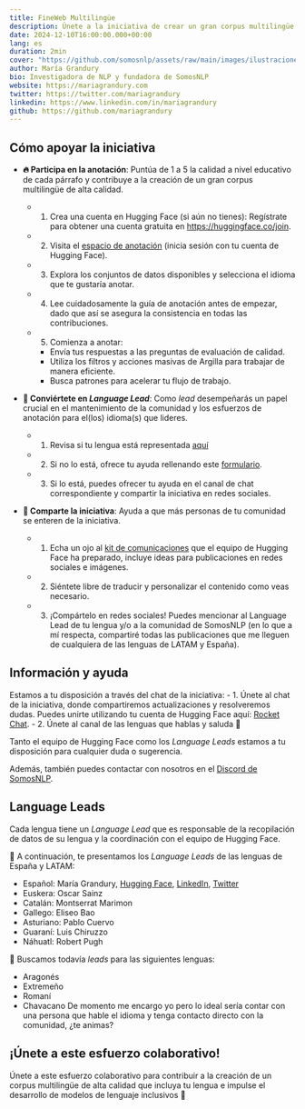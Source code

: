 ```yaml
---
title: FineWeb Multilingüe
description: Únete a la iniciativa de crear un gran corpus multilingüe de alta calidad
date: 2024-12-10T16:00:00.000+00:00
lang: es
duration: 2min
cover: "https://github.com/somosnlp/assets/raw/main/images/ilustraciones/undraw_gifts_re_97j6.svg"
author: María Grandury
bio: Investigadora de NLP y fundadora de SomosNLP
website: https://mariagrandury.com
twitter: https://twitter.com/mariagrandury
linkedin: https://www.linkedin.com/in/mariagrandury
github: https://github.com/mariagrandury
---
```


## Cómo apoyar la iniciativa

- **🔥 Participa en la anotación**: Puntúa de 1 a 5 la calidad a nivel educativo de cada párrafo y contribuye a la creación de un gran corpus multilingüe de alta calidad.
    - 1. Crea una cuenta en Hugging Face (si aún no tienes): Regístrate para obtener una cuenta gratuita en https://huggingface.co/join.
    - 2. Visita el [espacio de anotación](https://data-is-better-together-fineweb-c.hf.space/) (inicia sesión con tu cuenta de Hugging Face).
    - 3. Explora los conjuntos de datos disponibles y selecciona el idioma que te gustaría anotar.
    - 4. Lee cuidadosamente la guía de anotación antes de empezar, dado que así se asegura la consistencia en todas las contribuciones.
    - 5. Comienza a anotar:
        - Envía tus respuestas a las preguntas de evaluación de calidad.
        - Utiliza los filtros y acciones masivas de Argilla para trabajar de manera eficiente.
        - Busca patrones para acelerar tu flujo de trabajo.

- **🚀 Conviértete en *Language Lead***: Como *lead* desempeñarás un papel crucial en el mantenimiento de la comunidad y los esfuerzos de anotación para el(los) idioma(s) que lideres. 
    - 1. Revisa si tu lengua está representada [aquí](https://huggingface.co/spaces/nataliaElv/language-leads-dashboard)
    - 2. Si no lo está, ofrece tu ayuda rellenando este [formulario](https://forms.gle/DHJdtvoSNxAAtA2dA).
    - 3. Si lo está, puedes ofrecer tu ayuda en el canal de chat correspondiente y compartir la iniciativa en redes sociales.

- **🌟 Comparte la iniciativa**: Ayuda a que más personas de tu comunidad se enteren de la iniciativa.
    - 1. Echa un ojo al [kit de comunicaciones](https://huggingface.co/spaces/data-is-better-together/leads-content) que el equipo de Hugging Face ha preparado, incluye ideas para publicaciones en redes sociales e imágenes.
    - 2. Siéntete libre de traducir y personalizar el contenido como veas necesario.
    - 3. ¡Compártelo en redes sociales! Puedes mencionar al Language Lead de tu lengua y/o a la comunidad de SomosNLP (en lo que a mí respecta, compartiré todas las publicaciones que me lleguen de cualquiera de las lenguas de LATAM y España).

## Información y ayuda

Estamos a tu disposición a través del chat de la iniciativa:
    - 1. Únete al chat de la iniciativa, donde compartiremos actualizaciones y resolveremos dudas. Puedes unirte utilizando tu cuenta de Hugging Face aquí: [Rocket Chat](https://huggingface.co/spaces/HuggingFaceFW/discussion).
    - 2. Únete al canal de las lenguas que hablas y saluda 👋

Tanto el equipo de Hugging Face como los *Language Leads* estamos a tu disposición para cualquier duda o sugerencia.

Además, también puedes contactar con nosotros en el [Discord de SomosNLP](https://discord.gg/somosnlp).

## Language Leads

Cada lengua tiene un *Language Lead* que es responsable de la recopilación de datos de su lengua y la coordinación con el equipo de Hugging Face.

🌈 A continuación, te presentamos los *Language Leads* de las lenguas de España y LATAM:
- Español: María Grandury, [Hugging Face](https://hf.co/mariagrandury), [LinkedIn](https://www.linkedin.com/in/mariagrandury), [Twitter](https://twitter.com/mariagrandury)
- Euskera: Oscar Sainz
- Catalán: Montserrat Marimon
- Gallego: Eliseo Bao
- Asturiano: Pablo Cuervo
- Guaraní: Luis Chiruzzo
- Náhuatl: Robert Pugh

👀 Buscamos todavía *leads* para las siguientes lenguas:
- Aragonés
- Extremeño
- Romaní
- Chavacano
De momento me encargo yo pero lo ideal sería contar con una persona que hable el idioma y tenga contacto directo con la comunidad, ¿te animas?

## ¡Únete a este esfuerzo colaborativo!

Únete a este esfuerzo colaborativo para contribuir a la creación de un corpus multilingüe de alta calidad que incluya tu lengua e impulse el desarrollo de modelos de lenguaje inclusivos 💛
